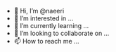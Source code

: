 - 👋 Hi, I’m @naeeri
- 👀 I’m interested in ...
- 🌱 I’m currently learning ...
- 💞️ I’m looking to collaborate on ...
- 📫 How to reach me ...

<!---
naeeri/naeeri is a ✨ special ✨ repository because its `README.md` (this file) appears on your GitHub profile.
You can click the Preview link to take a look at your changes.
--->
